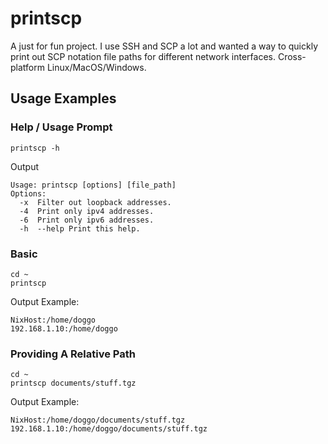 # printscp

A just for fun project. I use SSH and SCP a lot and wanted a way to quickly print out SCP notation file paths for different network interfaces.
Cross-platform Linux/MacOS/Windows.
## Usage Examples 

### Help / Usage Prompt
```shell
printscp -h
```
Output
```
Usage: printscp [options] [file_path]
Options:
  -x  Filter out loopback addresses.
  -4  Print only ipv4 addresses.
  -6  Print only ipv6 addresses.
  -h  --help Print this help.
```

### Basic
```shell
cd ~
printscp
```
Output Example:
```
NixHost:/home/doggo
192.168.1.10:/home/doggo
```

### Providing A Relative Path
```shell
cd ~
printscp documents/stuff.tgz
```
Output Example:
```
NixHost:/home/doggo/documents/stuff.tgz
192.168.1.10:/home/doggo/documents/stuff.tgz
```
